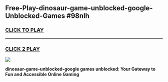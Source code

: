 
## Free-Play-dinosaur-game-unblocked-google-Unblocked-Games #98nlh
<h3>
<a href="https://news.freeplayer.one?title=dinosaur-game-unblocked-google&ref=8M">CLICK TO PLAY</a></h3>
<hr>

<h3>
<a href="https://news.freeplayer.one?title=dinosaur-game-unblocked-google&ref=8M">CLICK 2 PLAY</a>
  
</h3>

<a href="https://news.freeplayer.one?title=dinosaur-game-unblocked-google&ref=8M"><img src="https://clearcache.store/games.png"></a>


**dinosaur-game-unblocked-google games unblocked: Your Gateway to Fun and Accessible Online Gaming**
